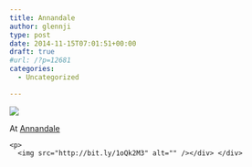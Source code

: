 ```yaml
---
title: Annandale
author: glennji
type: post
date: 2014-11-15T07:01:51+00:00
draft: true
#url: /?p=12681
categories:
  - Uncategorized

---
```

<div>
  <img src='https://irs2.4sqi.net/img/general/original/5188625_vJ3RwspQPaWUJ4X3_RCCMg5yHVoTwmFvqvR6OfhBNFI.jpg' style='max-width:600px;' /></p> 
  
  <div>
    At <a href="http://4sq.com/9jAjg3">Annandale</a></p> 
    
    <p>
      <img src="http://bit.ly/1oQk2M3" alt="" /></div> </div>
